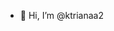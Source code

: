 - 👋 Hi, I’m @ktrianaa2

<!---
ktrianaa2/ktrianaa2 is a ✨ special ✨ repository because its `README.md` (this file) appears on your GitHub profile.
You can click the Preview link to take a look at your changes.
--->
